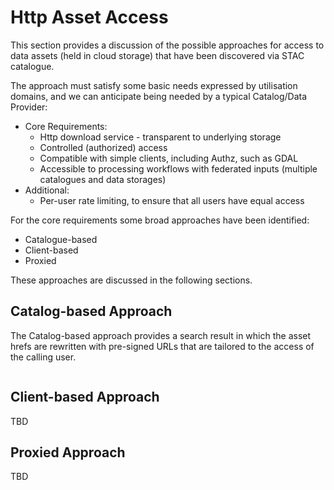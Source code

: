 # Http Asset Access

This section provides a discussion of the possible approaches for access to data assets (held in cloud storage) that have been discovered via STAC catalogue.

The approach must satisfy some basic needs expressed by utilisation domains, and we can anticipate being needed by a typical Catalog/Data Provider:

* Core Requirements:
  * Http download service - transparent to underlying storage
  * Controlled (authorized) access
  * Compatible with simple clients, including Authz, such as GDAL
  * Accessible to processing workflows with federated inputs (multiple catalogues and data storages)
* Additional:
  * Per-user rate limiting, to ensure that all users have equal access

For the core requirements some broad approaches have been identified:
* Catalogue-based
* Client-based
* Proxied

These approaches are discussed in the following sections.

## Catalog-based Approach

The Catalog-based approach provides a search result in which the asset hrefs are rewritten with pre-signed URLs that are tailored to the access of the calling user.

```plantuml source="docs/reference-architecture/puml/http-asset-access/catalogue-approach.puml"
```

## Client-based Approach

TBD

## Proxied Approach

TBD

